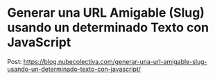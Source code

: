 # Generar una URL Amigable (Slug) usando un determinado Texto con JavaScript 
Post: https://blog.nubecolectiva.com/generar-una-url-amigable-slug-usando-un-determinado-texto-con-javascript/ 
